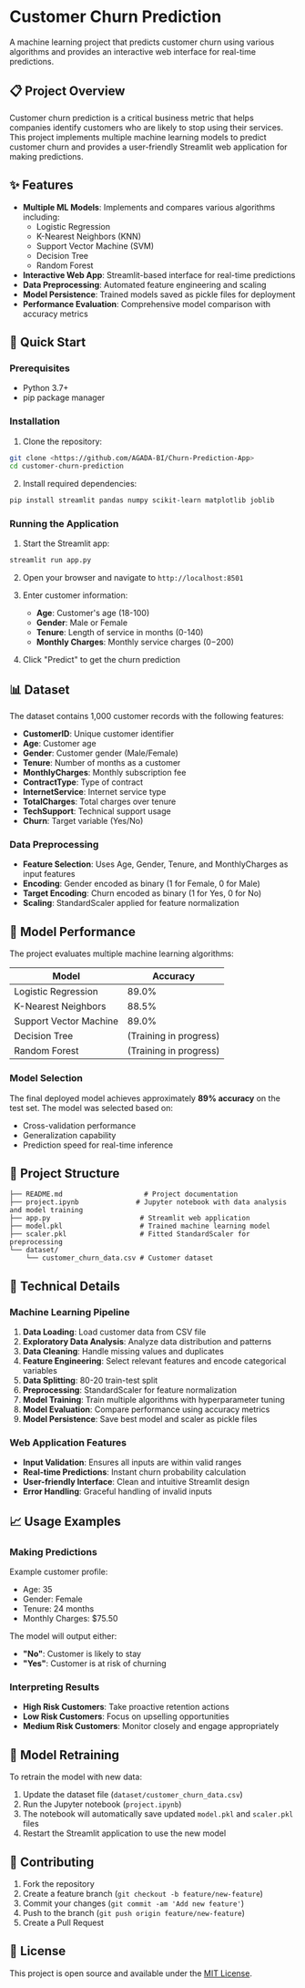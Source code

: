 # Customer Churn Prediction

A machine learning project that predicts customer churn using various algorithms and provides an interactive web interface for real-time predictions.

## 📋 Project Overview

Customer churn prediction is a critical business metric that helps companies identify customers who are likely to stop using their services. This project implements multiple machine learning models to predict customer churn and provides a user-friendly Streamlit web application for making predictions.

## ✨ Features

- **Multiple ML Models**: Implements and compares various algorithms including:
  - Logistic Regression
  - K-Nearest Neighbors (KNN)
  - Support Vector Machine (SVM)
  - Decision Tree
  - Random Forest
- **Interactive Web App**: Streamlit-based interface for real-time predictions
- **Data Preprocessing**: Automated feature engineering and scaling
- **Model Persistence**: Trained models saved as pickle files for deployment
- **Performance Evaluation**: Comprehensive model comparison with accuracy metrics

## 🚀 Quick Start

### Prerequisites

- Python 3.7+
- pip package manager

### Installation

1. Clone the repository:
```bash
git clone <https://github.com/AGADA-BI/Churn-Prediction-App>
cd customer-churn-prediction
```

2. Install required dependencies:
```bash
pip install streamlit pandas numpy scikit-learn matplotlib joblib
```

### Running the Application

1. Start the Streamlit app:
```bash
streamlit run app.py
```

2. Open your browser and navigate to `http://localhost:8501`

3. Enter customer information:
   - **Age**: Customer's age (18-100)
   - **Gender**: Male or Female
   - **Tenure**: Length of service in months (0-140)
   - **Monthly Charges**: Monthly service charges ($0-$200)

4. Click "Predict" to get the churn prediction

## 📊 Dataset

The dataset contains 1,000 customer records with the following features:

- **CustomerID**: Unique customer identifier
- **Age**: Customer age
- **Gender**: Customer gender (Male/Female)
- **Tenure**: Number of months as a customer
- **MonthlyCharges**: Monthly subscription fee
- **ContractType**: Type of contract
- **InternetService**: Internet service type
- **TotalCharges**: Total charges over tenure
- **TechSupport**: Technical support usage
- **Churn**: Target variable (Yes/No)

### Data Preprocessing

- **Feature Selection**: Uses Age, Gender, Tenure, and MonthlyCharges as input features
- **Encoding**: Gender encoded as binary (1 for Female, 0 for Male)
- **Target Encoding**: Churn encoded as binary (1 for Yes, 0 for No)
- **Scaling**: StandardScaler applied for feature normalization

## 🤖 Model Performance

The project evaluates multiple machine learning algorithms:

| Model | Accuracy |
|-------|----------|
| Logistic Regression | 89.0% |
| K-Nearest Neighbors | 88.5% |
| Support Vector Machine | 89.0% |
| Decision Tree | (Training in progress) |
| Random Forest | (Training in progress) |

### Model Selection

The final deployed model achieves approximately **89% accuracy** on the test set. The model was selected based on:
- Cross-validation performance
- Generalization capability
- Prediction speed for real-time inference

## 📁 Project Structure

```
├── README.md                    # Project documentation
├── project.ipynb              # Jupyter notebook with data analysis and model training
├── app.py                      # Streamlit web application
├── model.pkl                   # Trained machine learning model
├── scaler.pkl                  # Fitted StandardScaler for preprocessing
└── dataset/
    └── customer_churn_data.csv # Customer dataset
```

## 🔧 Technical Details

### Machine Learning Pipeline

1. **Data Loading**: Load customer data from CSV file
2. **Exploratory Data Analysis**: Analyze data distribution and patterns
3. **Data Cleaning**: Handle missing values and duplicates
4. **Feature Engineering**: Select relevant features and encode categorical variables
5. **Data Splitting**: 80-20 train-test split
6. **Preprocessing**: StandardScaler for feature normalization
7. **Model Training**: Train multiple algorithms with hyperparameter tuning
8. **Model Evaluation**: Compare performance using accuracy metrics
9. **Model Persistence**: Save best model and scaler as pickle files

### Web Application Features

- **Input Validation**: Ensures all inputs are within valid ranges
- **Real-time Predictions**: Instant churn probability calculation
- **User-friendly Interface**: Clean and intuitive Streamlit design
- **Error Handling**: Graceful handling of invalid inputs

## 📈 Usage Examples

### Making Predictions

Example customer profile:
- Age: 35
- Gender: Female
- Tenure: 24 months
- Monthly Charges: $75.50

The model will output either:
- **"No"**: Customer is likely to stay
- **"Yes"**: Customer is at risk of churning

### Interpreting Results

- **High Risk Customers**: Take proactive retention actions
- **Low Risk Customers**: Focus on upselling opportunities
- **Medium Risk Customers**: Monitor closely and engage appropriately

## 🔄 Model Retraining

To retrain the model with new data:

1. Update the dataset file (`dataset/customer_churn_data.csv`)
2. Run the Jupyter notebook (`project.ipynb`)
3. The notebook will automatically save updated `model.pkl` and `scaler.pkl` files
4. Restart the Streamlit application to use the new model

## 🤝 Contributing

1. Fork the repository
2. Create a feature branch (`git checkout -b feature/new-feature`)
3. Commit your changes (`git commit -am 'Add new feature'`)
4. Push to the branch (`git push origin feature/new-feature`)
5. Create a Pull Request

## 📝 License

This project is open source and available under the [MIT License](LICENSE).

